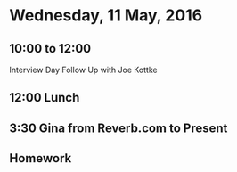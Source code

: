 Wednesday, 11 May, 2016
=======================


10:00 to 12:00
--------------

Interview Day Follow Up with Joe Kottke

12:00 Lunch
-----------

3:30 Gina from Reverb.com to Present
-------------------------------------

Homework
--------
